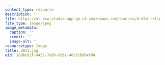 ```yaml
---
content_type: resource
description: ''
file: https://ol-ocw-studio-app-qa.s3.amazonaws.com/courses/4-614-religious-architecture-and-islamic-cultures-fall-2002/168bc02f8451780b65b14067cb6b4bd4_3031.jpg
file_type: image/jpeg
image_metadata:
  caption: ''
  credit: ''
  image-alt: ''
resourcetype: Image
title: 3031.jpg
uid: 168bc02f-8451-780b-65b1-4067cb6b4bd4
---
```

